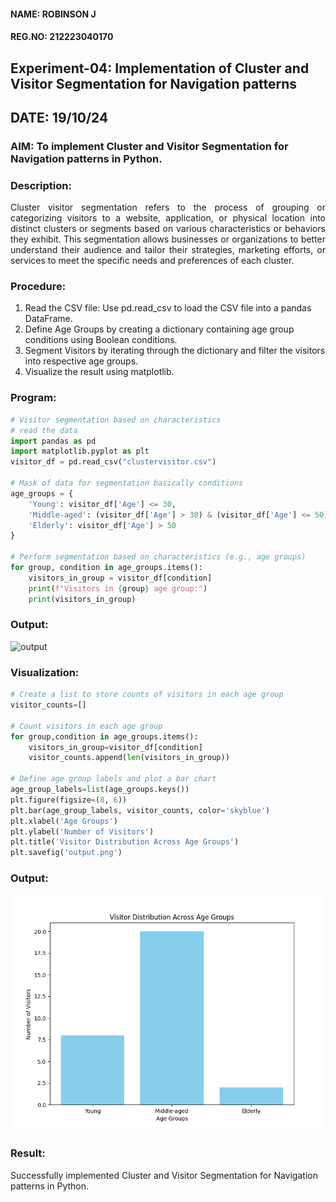 #### NAME: ROBINSON J

#### REG.NO: 212223040170

## Experiment-04: Implementation of Cluster and Visitor Segmentation for Navigation patterns

## DATE: 19/10/24

### AIM: To implement Cluster and Visitor Segmentation for Navigation patterns in Python.

### Description:

<div align= "justify">Cluster visitor segmentation refers to the process of grouping or categorizing visitors to a website, 
  application, or physical location into distinct clusters or segments based on various characteristics or behaviors they exhibit. 
  This segmentation allows businesses or organizations to better understand their audience and tailor their strategies, marketing efforts, 
  or services to meet the specific needs and preferences of each cluster.</div>
  
### Procedure:
1) Read the CSV file: Use pd.read_csv to load the CSV file into a pandas DataFrame.
2) Define Age Groups by creating a dictionary containing age group conditions using Boolean conditions.
3) Segment Visitors by iterating through the dictionary and filter the visitors into respective age groups.
4) Visualize the result using matplotlib.

### Program:

```python
# Visitor segmentation based on characteristics
# read the data
import pandas as pd
import matplotlib.pyplot as plt
visitor_df = pd.read_csv("clustervisitor.csv")

# Mask of data for segmentation basically conditions
age_groups = {
    'Young': visitor_df['Age'] <= 30,
    'Middle-aged': (visitor_df['Age'] > 30) & (visitor_df['Age'] <= 50),
    'Elderly': visitor_df['Age'] > 50
}

# Perform segmentation based on characteristics (e.g., age groups)
for group, condition in age_groups.items():
    visitors_in_group = visitor_df[condition]
    print(f"Visitors in {group} age group:")
    print(visitors_in_group)
```

### Output:

![output](https://github.com/user-attachments/assets/622a9f67-dd5c-4004-956c-f8fa0e1e84ff)


### Visualization:

```python
# Create a list to store counts of visitors in each age group
visitor_counts=[]

# Count visitors in each age group
for group,condition in age_groups.items():
    visitors_in_group=visitor_df[condition]
    visitor_counts.append(len(visitors_in_group))

# Define age group labels and plot a bar chart
age_group_labels=list(age_groups.keys())
plt.figure(figsize=(8, 6))
plt.bar(age_group_labels, visitor_counts, color='skyblue')
plt.xlabel('Age Groups')
plt.ylabel('Number of Visitors')
plt.title('Visitor Distribution Across Age Groups')
plt.savefig('output.png')
```

### Output:

![Visualization](output.png)

### Result:

Successfully implemented Cluster and Visitor Segmentation for Navigation patterns in Python.
